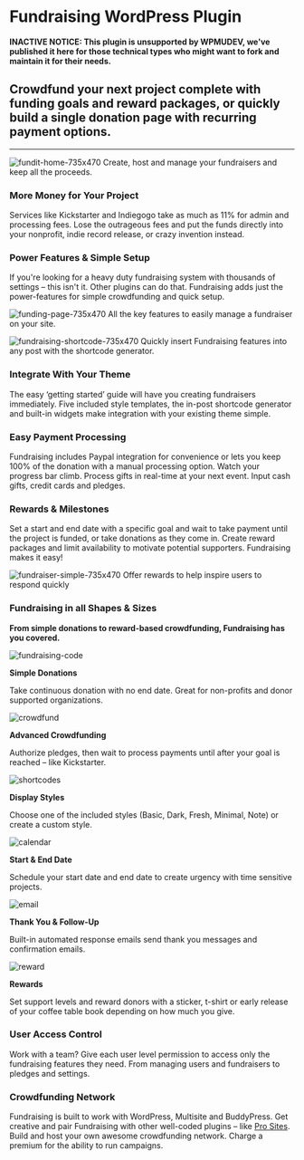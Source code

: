 # Fundraising WordPress Plugin

**INACTIVE NOTICE: This plugin is unsupported by WPMUDEV, we've published it here for those technical types who might want to fork and maintain it for their needs.**

## Crowdfund your next project complete with funding goals and reward packages, or quickly build a single donation page with recurring payment options.
----------------------------------------------------------------------------------------------------------------------------------------------------

![fundit-home-735x470](https://premium.wpmudev.org/wp-content/uploads/2012/03/fundit-home-735x470-583x372.jpg) Create, host and manage your fundraisers and keep all the proceeds.

### More Money for Your Project

Services like Kickstarter and Indiegogo take as much as 11% for admin and processing fees. Lose the outrageous fees and put the funds directly into your nonprofit, indie record release, or crazy invention instead.


### Power Features & Simple Setup

If you're looking for a heavy duty fundraising system with thousands of settings – this isn't it. Other plugins can do that. Fundraising adds just the power-features for simple crowdfunding and quick setup.

![funding-page-735x470](https://premium.wpmudev.org/wp-content/uploads/2012/03/funding-page-735x470-583x372.jpg) All the key features to easily manage a fundraiser on your site.

![fundraising-shortcode-735x470](https://premium.wpmudev.org/wp-content/uploads/2012/03/fundraising-shortcode-735x470-583x373.jpg) Quickly insert Fundraising features into any post with the shortcode generator.

### Integrate With Your Theme

The easy ‘getting started’ guide will have you creating fundraisers immediately. Five included style templates, the in-post shortcode generator and built-in widgets make integration with your existing theme simple.

### Easy Payment Processing

Fundraising includes Paypal integration for convenience or lets you keep 100% of the donation with a manual processing option. Watch your progress bar climb. Process gifts in real-time at your next event. Input cash gifts, credit cards and pledges.

### Rewards & Milestones

Set a start and end date with a specific goal and wait to take payment until the project is funded, or take donations as they come in. Create reward packages and limit availability to motivate potential supporters. Fundraising makes it easy!

![fundraiser-simple-735x470](https://premium.wpmudev.org/wp-content/uploads/2012/03/fundraiser-simple-735x470-583x373.jpg) Offer rewards to help inspire users to respond quickly

### Fundraising in all Shapes & Sizes

**From simple donations to reward-based crowdfunding, Fundraising has you covered.**

![fundraising-code](https://premium.wpmudev.org/wp-content/uploads/2012/03/fundraising-code.png)

**Simple Donations**

Take continuous donation with no end date. Great for non-profits and donor supported organizations.

![crowdfund](https://premium.wpmudev.org/wp-content/uploads/2012/03/crowdfund.png)

**Advanced Crowdfunding**

Authorize pledges, then wait to process payments until after your goal is reached – like Kickstarter.

![shortcodes](https://premium.wpmudev.org/wp-content/uploads/2012/03/shortcodes.png)

**Display Styles**

Choose one of the included styles (Basic, Dark, Fresh, Minimal, Note) or create a custom style.

![calendar](https://premium.wpmudev.org/wp-content/uploads/2012/03/calendar.png)

**Start & End Date**

Schedule your start date and end date to create urgency with time sensitive projects.

![email](https://premium.wpmudev.org/wp-content/uploads/2012/03/email.png)

**Thank You & Follow-Up**

Built-in automated response emails send thank you messages and confirmation emails.

![reward](https://premium.wpmudev.org/wp-content/uploads/2012/03/reward.png)

**Rewards**

Set support levels and reward donors with a sticker, t-shirt or early release of your coffee table book depending on how much you give.

### User Access Control

Work with a team? Give each user level permission to access only the fundraising features they need. From managing users and fundraisers to pledges and settings.

### Crowdfunding Network

Fundraising is built to work with WordPress, Multisite and BuddyPress. Get creative and pair Fundraising with other well-coded plugins – like [Pro Sites](http://premium.wpmudev.org/project/pro-sites/ "Pro Sites"). Build and host your own awesome crowdfunding network. Charge a premium for the ability to run campaigns.
